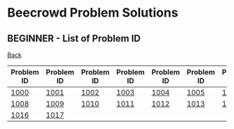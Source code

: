 # Beecrowd Problem Solutions

## BEGINNER - List of Problem ID

[Back](./..)

| Problem ID | Problem ID | Problem ID | Problem ID | Problem ID | Problem ID | Problem ID | Problem ID |
| -- | -- | -- | -- | -- | -- | -- | -- |
| [1000](./solutions/1000.md) | [1001](./solutions/1001.md) | [1002](./solutions/1002.md) | [1003](./solutions/1003.md) | [1004](./solutions/1004.md) | [1005](./solutions/1005.md) | [1006](./solutions/1006.md) | [1007](./solutions/1007.md) |
| [1008](./solutions/1008.md) | [1009](./solutions/1009.md) | [1010](./solutions/1010.md) | [1011](./solutions/1011.md) | [1012](./solutions/1012.md) | [1013](./solutions/1013.md) | [1014](./solutions/1014.md) | [1015](./solutions/1015.md) |
| [1016](./solutions/1016.md) | [1017](./solutions/1017.md) |
